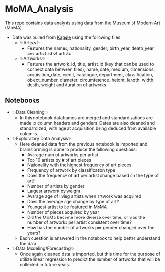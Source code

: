 # MoMA_Analysis
This repo contains data analysis using data from the Museum of Modern Art (MoMA). 

- Data was pulled from [Kaggle](https://www.kaggle.com/momanyc/museum-collection) using the following files:
  - ✨Artists✨
    - Features the names, nationality, gender, birth_year, death_year and artist_id of artists
  - ✨Artworks✨
    - Features the artwork_id, title, artist_id (key that can be used to connect data between files), name, date, medium, dimensions, acquisition_date, credit, catalogue, department, classification, object_number, diameter, circumference, height, length, width, depth, weight and duration of artworks


## Notebooks

- ✨Data Cleaning✨
  - In this notebook dataframes are merged and standardizations are made to column headers and genders. Dates are also cleaned and standardized, with age at acquisition being deduced from available columns. 
- ✨Exploratory Data Analysis✨
  - Here cleaned data from the previous notebook is imported and brainstorming is done to produce the following questions:
    - Average num of artworks per artist 
    - Top 10 artists by # of art pieces 
    - Nationality with the highest frequency of art pieces 
    - Frequency of artwork by classification type 
    - Does the frequency of art per artist change based on the type of art? 
    - Number of artists by gender 
    - Largest artwork by weight 
    - Average age of living artists when artwork was acquired 
    - Does the average age change by type of art? 
    - Youngest artist to be featured in MoMA 
    - Number of pieces acquired by year 
    - Did the MoMa become more diverse over time, or was the number of artworks per artist consistent over time? 
    - How has the number of artworks per gender changed over the years?
  - Each question is answered in the notebook to help better understand the data
- ✨Data Modeling/Forecasting✨
  - Once again cleaned data is imported, but this time for the purpose of utilize linear regression to predict the number of artworks that will be collected in future years.
